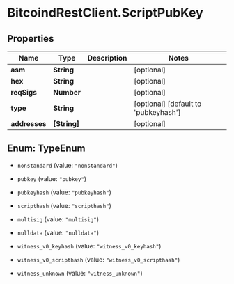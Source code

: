 # BitcoindRestClient.ScriptPubKey

## Properties
Name | Type | Description | Notes
------------ | ------------- | ------------- | -------------
**asm** | **String** |  | [optional] 
**hex** | **String** |  | [optional] 
**reqSigs** | **Number** |  | [optional] 
**type** | **String** |  | [optional] [default to &#39;pubkeyhash&#39;]
**addresses** | **[String]** |  | [optional] 


<a name="TypeEnum"></a>
## Enum: TypeEnum


* `nonstandard` (value: `"nonstandard"`)

* `pubkey` (value: `"pubkey"`)

* `pubkeyhash` (value: `"pubkeyhash"`)

* `scripthash` (value: `"scripthash"`)

* `multisig` (value: `"multisig"`)

* `nulldata` (value: `"nulldata"`)

* `witness_v0_keyhash` (value: `"witness_v0_keyhash"`)

* `witness_v0_scripthash` (value: `"witness_v0_scripthash"`)

* `witness_unknown` (value: `"witness_unknown"`)




